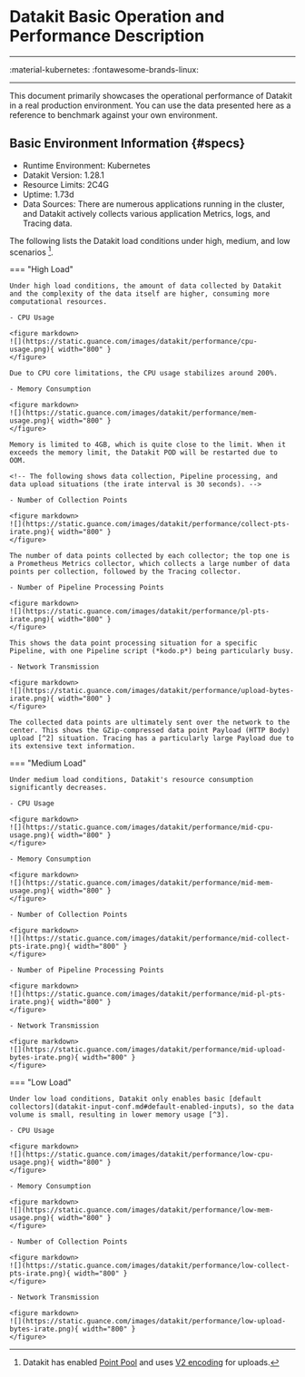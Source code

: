 # Datakit Basic Operation and Performance Description

---

:material-kubernetes: :fontawesome-brands-linux:

---

This document primarily showcases the operational performance of Datakit in a real production environment. You can use the data presented here as a reference to benchmark against your own environment.

## Basic Environment Information {#specs}

- Runtime Environment: Kubernetes
- Datakit Version: 1.28.1
- Resource Limits: 2C4G
- Uptime: 1.73d
- Data Sources: There are numerous applications running in the cluster, and Datakit actively collects various application Metrics, logs, and Tracing data.

The following lists the Datakit load conditions under high, medium, and low scenarios [^1].

<!-- markdownlint-disable MD046 -->
=== "High Load"

    Under high load conditions, the amount of data collected by Datakit and the complexity of the data itself are higher, consuming more computational resources.
    
    - CPU Usage
    
    <figure markdown>
    ![](https://static.guance.com/images/datakit/performance/cpu-usage.png){ width="800" }
    </figure>
    
    Due to CPU core limitations, the CPU usage stabilizes around 200%.

    - Memory Consumption
    
    <figure markdown>
    ![](https://static.guance.com/images/datakit/performance/mem-usage.png){ width="800" }
    </figure>
    
    Memory is limited to 4GB, which is quite close to the limit. When it exceeds the memory limit, the Datakit POD will be restarted due to OOM.
    
    <!-- The following shows data collection, Pipeline processing, and data upload situations (the irate interval is 30 seconds). -->
    
    - Number of Collection Points
    
    <figure markdown>
    ![](https://static.guance.com/images/datakit/performance/collect-pts-irate.png){ width="800" }
    </figure>
    
    The number of data points collected by each collector; the top one is a Prometheus Metrics collector, which collects a large number of data points per collection, followed by the Tracing collector.
    
    - Number of Pipeline Processing Points

    <figure markdown>
    ![](https://static.guance.com/images/datakit/performance/pl-pts-irate.png){ width="800" }
    </figure>
    
    This shows the data point processing situation for a specific Pipeline, with one Pipeline script (*kodo.p*) being particularly busy.
    
    - Network Transmission

    <figure markdown>
    ![](https://static.guance.com/images/datakit/performance/upload-bytes-irate.png){ width="800" }
    </figure>
    
    The collected data points are ultimately sent over the network to the center. This shows the GZip-compressed data point Payload (HTTP Body) upload [^2] situation. Tracing has a particularly large Payload due to its extensive text information.

=== "Medium Load"

    Under medium load conditions, Datakit's resource consumption significantly decreases.
    
    - CPU Usage
    
    <figure markdown>
    ![](https://static.guance.com/images/datakit/performance/mid-cpu-usage.png){ width="800" }
    </figure>

    - Memory Consumption

    <figure markdown>
    ![](https://static.guance.com/images/datakit/performance/mid-mem-usage.png){ width="800" }
    </figure>
    
    - Number of Collection Points
    
    <figure markdown>
    ![](https://static.guance.com/images/datakit/performance/mid-collect-pts-irate.png){ width="800" }
    </figure>
    
    - Number of Pipeline Processing Points

    <figure markdown>
    ![](https://static.guance.com/images/datakit/performance/mid-pl-pts-irate.png){ width="800" }
    </figure>
    
    - Network Transmission

    <figure markdown>
    ![](https://static.guance.com/images/datakit/performance/mid-upload-bytes-irate.png){ width="800" }
    </figure>

=== "Low Load"

    Under low load conditions, Datakit only enables basic [default collectors](datakit-input-conf.md#default-enabled-inputs), so the data volume is small, resulting in lower memory usage [^3].

    - CPU Usage
    
    <figure markdown>
    ![](https://static.guance.com/images/datakit/performance/low-cpu-usage.png){ width="800" }
    </figure>

    - Memory Consumption

    <figure markdown>
    ![](https://static.guance.com/images/datakit/performance/low-mem-usage.png){ width="800" }
    </figure>

    - Number of Collection Points
    
    <figure markdown>
    ![](https://static.guance.com/images/datakit/performance/low-collect-pts-irate.png){ width="800" }
    </figure>

    - Network Transmission

    <figure markdown>
    ![](https://static.guance.com/images/datakit/performance/low-upload-bytes-irate.png){ width="800" }
    </figure>

<!-- markdownlint-enable -->

<!-- markdownlint-disable MD053 -->
[^1]: Datakit has enabled [Point Pool](datakit-conf.md#point-pool) and uses [V2 encoding](datakit-conf.md#dataway-settings) for uploads.
[^2]: This value may differ from Pod traffic, as Pod statistics reflect Kubernetes-level network traffic information, which will be higher than the traffic shown here.
[^3]: This low-load Datakit was tested on an additional Linux server, enabling only basic collectors. Since no Pipeline was involved, there is no corresponding data.
<!-- markdownlint-enable -->